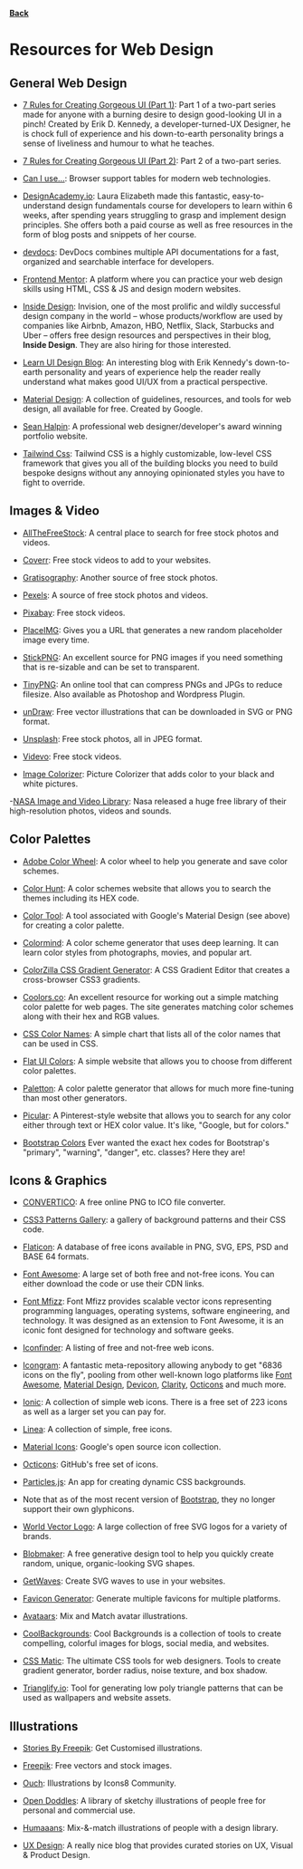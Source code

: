 **[Back](/README.md/)**

# Resources for Web Design

## General Web Design

- [7 Rules for Creating Gorgeous UI (Part 1)](https://medium.com/@erikdkennedy/7-rules-for-creating-gorgeous-ui-part-1-559d4e805cda): Part 1 of a two-part series made for anyone with a burning desire to design good-looking UI in a pinch! Created by Erik D. Kennedy, a developer-turned-UX Designer, he is chock full of experience and his down-to-earth personality brings a sense of liveliness and humour to what he teaches.

- [7 Rules for Creating Gorgeous UI (Part 2)](https://medium.com/@erikdkennedy/7-rules-for-creating-gorgeous-ui-part-2-430de537ba96): Part 2 of a two-part series.

- [Can I use...](https://caniuse.com/): Browser support tables for modern web technologies.

- [DesignAcademy.io](https://designacademy.io/): Laura Elizabeth made this fantastic, easy-to-understand design fundamentals course for developers to learn within 6 weeks, after spending years struggling to grasp and implement design principles. She offers both a paid course as well as free resources in the form of blog posts and snippets of her course.

- [devdocs](https://devdocs.io/): DevDocs combines multiple API documentations for a fast, organized and searchable interface for developers.

- [Frontend Mentor](https://www.frontendmentor.io/): A platform where you can practice your web design skills using HTML, CSS & JS and design modern websites.

- [Inside Design](https://www.invisionapp.com/inside-design/): Invision, one of the most prolific and wildly successful design company in the world – whose products/workflow are used by companies like Airbnb, Amazon, HBO, Netflix, Slack, Starbucks and Uber – offers free design resources and perspectives in their blog, **Inside Design**. They are also hiring for those interested.

- [Learn UI Design Blog](https://learnui.design/blog/): An interesting blog with Erik Kennedy's down-to-earth personality and years of experience help the reader really understand what makes good UI/UX from a practical perspective.

- [Material Design](https://material.io/): A collection of guidelines, resources, and tools for web design, all available for free. Created by Google.

- [Sean Halpin](http://seanhalpin.io/): A professional web designer/developer's award winning portfolio website.

- [Tailwind Css](https://tailwindcss.com/): Tailwind CSS is a highly customizable, low-level CSS framework that gives you all of the building blocks you need to build bespoke designs without any annoying opinionated styles you have to fight to override.

## Images &amp; Video

- [AllTheFreeStock](http://allthefreestock.com/): A central place to search for free stock photos and videos.

- [Coverr](https://coverr.co/): Free stock videos to add to your websites.

- [Gratisography](https://gratisography.com/): Another source of free stock photos.

- [Pexels](https://www.pexels.com/): A source of free stock photos and videos.

- [Pixabay](https://pixabay.com/videos/): Free stock videos.

- [PlaceIMG](http://www.placeimg.com/): Gives you a URL that generates a new random placeholder image every time.

- [StickPNG](http://www.stickpng.com/): An excellent source for PNG images if you need something that is re-sizable and can be set to transparent.

- [TinyPNG](https://tinypng.com/): An online tool that can compress PNGs and JPGs to reduce filesize. Also available as Photoshop and Wordpress Plugin.

- [unDraw](https://undraw.co/): Free vector illustrations that can be downloaded in SVG or PNG format.

- [Unsplash](https://unsplash.com/): Free stock photos, all in JPEG format.

- [Videvo](https://www.videvo.net/): Free stock videos.

- [Image Colorizer](https://imagecolorizer.com/): Picture Colorizer that adds color to your black and white pictures.

-[NASA Image and Video Library](https://images.nasa.gov): Nasa released a huge free library of their high-resolution photos, videos and sounds.

## Color Palettes

- [Adobe Color Wheel](https://color.adobe.com/create/color-wheel/): A color wheel to help you generate and save color schemes.

- [Color Hunt](https://colorhunt.co/): A color schemes website that allows you to search the themes including its HEX code.

- [Color Tool](https://material.io/color/#!/?view.left=0&view.right=0): A tool associated with Google's Material Design (see above) for creating a color palette.

- [Colormind](http://colormind.io/): A color scheme generator that uses deep learning. It can learn color styles from photographs, movies, and popular art.

- [ColorZilla CSS Gradient Generator](https://www.colorzilla.com/gradient-editor/): A CSS Gradient Editor that creates a cross-browser CSS3 gradients.

- [Coolors.co](https://coolors.co/): An excellent resource for working out a simple matching color palette for web pages. The site generates matching color schemes along with their hex and RGB values.

- [CSS Color Names](http://www.crockford.com/wrrrld/color.html): A simple chart that lists all of the color names that can be used in CSS.

- [Flat UI Colors](https://flatuicolors.com/): A simple website that allows you to choose from different color palettes.

- [Paletton](http://www.paletton.com/): A color palette generator that allows for much more fine-tuning than most other generators.

- [Picular](https://picular.co/): A Pinterest-style website that allows you to search for any color either through text or HEX color value. It's like, "Google, but for colors."

- [Bootstrap Colors](https://getbootstrap.com/docs/4.4/getting-started/theming/#available-variables) Ever wanted the exact hex codes for Bootstrap's "primary", "warning", "danger", etc. classes? Here they are!

## Icons &amp; Graphics

- [CONVERTICO](https://convertico.com/): A free online PNG to ICO file converter.

- [CSS3 Patterns Gallery](http://lea.verou.me/css3patterns/): a gallery of background patterns and their CSS code.

- [Flaticon](https://www.flaticon.com/): A database of free icons available in PNG, SVG, EPS, PSD and BASE 64 formats.

- [Font Awesome](https://fontawesome.com/): A large set of both free and not-free icons. You can either download the code or use their CDN links.

- [Font Mfizz](http://fizzed.com/oss/font-mfizz): Font Mfizz provides scalable vector icons representing programming languages, operating systems, software engineering, and technology. It was designed as an extension to Font Awesome, it is an iconic font designed for technology and software geeks.

- [Iconfinder](https://www.iconfinder.com/): A listing of free and not-free web icons.

- [Icongram](https://icongr.am/): A fantastic meta-repository allowing anybody to get "6836 icons on the fly", pooling from other well-known logo platforms like [Font Awesome](https://fontawesome.com/), [Material Design](https://material.io/tools/icons/?style=baseline), [Devicon](https://konpa.github.io/devicon/), [Clarity](https://vmware.github.io/clarity/icons/icon-sets), [Octicons](https://octicons.github.com/) and much more.

- [Ionic](https://useiconic.com/): A collection of simple web icons. There is a free set of 223 icons as well as a larger set you can pay for.

- [Linea](http://linea.io/): A collection of simple, free icons.

- [Material Icons](https://material.io/tools/icons/): Google's open source icon collection.

- [Octicons](https://octicons.github.com/): GitHub's free set of icons.

- [Particles.js](https://vincentgarreau.com/particles.js/): An app for creating dynamic CSS backgrounds.

- Note that as of the most recent version of [Bootstrap](https://getbootstrap.com/), they no longer support their own glyphicons.

- [World Vector Logo](https://worldvectorlogo.com): A large collection of free SVG logos for a variety of brands.

- [Blobmaker](https://www.blobmaker.app/): A free generative design tool to help you quickly create random, unique, organic-looking SVG shapes.

- [GetWaves](https://getwaves.io/): Create SVG waves to use in your websites.

- [Favicon Generator](https://realfavicongenerator.net/): Generate multiple favicons for multiple platforms.

- [Avataars](https://avataaars.com/): Mix and Match avatar illustrations.

- [CoolBackgrounds](https://coolbackgrounds.io/): Cool Backgrounds is a collection of tools to create compelling, colorful images for blogs, social media, and websites. 

- [CSS Matic](https://www.cssmatic.com/): The ultimate CSS tools for web designers. Tools to create gradient generator, border radius, noise texture, and box shadow.

- [Trianglify.io](https://trianglify.io/): Tool for generating low poly triangle patterns that can be used as wallpapers and website assets.


## Illustrations

- [Stories By Freepik](http://stories.freepik.com/): Get Customised illustrations.

- [Freepik](https://freepik.com): Free vectors and stock images.

- [Ouch](https://icons8.com/ouch/): Illustrations by Icons8 Community.

- [Open Doddles](https://www.opendoodles.com/): A library of sketchy illustrations of people free for personal and commercial use.

- [Humaaans](https://www.humaaans.com/): Mix-&-match illustrations of people with a design library.

- [UX Design](https://uxdesign.cc/): A really nice blog that provides curated stories on UX, Visual & Product Design.
